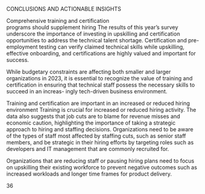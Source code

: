 CONCLUSIONS AND ACTIONABLE INSIGHTS


Comprehensive training and certification  
programs should supplement hiring
The results of this year’s survey underscore the importance of investing in upskilling and certification opportunities to 
address the technical talent shortage. Certification and pre-employment testing can verify claimed technical skills while 
upskilling, effective onboarding, and certifications are highly valued and important for success.


While budgetary constraints are affecting both smaller and larger organizations in 2023, it is essential to recognize the 
value of training and certification in ensuring that technical staff possess the necessary skills to succeed in an increas-
ingly tech-driven business environment.


Training and certification are important in an 
increased or reduced hiring environment
Training is crucial for increased or reduced hiring activity. The data also suggests that job cuts are to blame for revenue 
misses and economic caution, highlighting the importance of taking a strategic approach to hiring and staffing decisions. 
Organizations need to be aware of the types of staff most affected by staffing cuts, such as senior staff members, and be 
strategic in their hiring efforts by targeting roles such as developers and IT management that are commonly recruited for.


Organizations that are reducing staff or pausing hiring plans need to focus on upskilling their existing workforce to 
prevent negative outcomes such as increased workloads and longer time frames for product delivery.


 36


